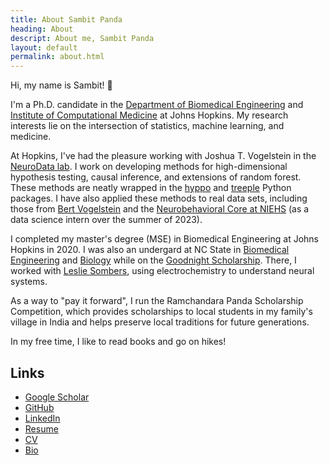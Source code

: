 ```yaml
---
title: About Sambit Panda
heading: About
descript: About me, Sambit Panda
layout: default
permalink: about.html
---
```


Hi, my name is Sambit! <span class="wave">👋</span>

I'm a Ph.D. candidate in the [Department of Biomedical Engineering](http://www.bme.jhu.edu/) and [Institute of Computational Medicine](https://icm.jhu.edu/) at Johns Hopkins.
My research interests lie on the intersection of statistics, machine learning, and medicine.

At Hopkins, I've had the pleasure working with Joshua T. Vogelstein in the [NeuroData lab](https://neurodata.io/).
I work on developing methods for high-dimensional hypothesis testing, causal inference, and extensions of random forest.
These methods are neatly wrapped in the [hyppo](https://github.com/neurodata/hyppo) and [treeple](https://github.com/neurodata/treeple) Python packages.
I have also applied these methods to real data sets, including those from [Bert Vogelstein](https://www.hopkinsmedicine.org/profiles/details/bert-vogelstein) and the [Neurobehavioral Core at NIEHS](https://www.niehs.nih.gov/research/atniehs/facilities/neurobehavioral/index.cfm) (as a data science intern over the summer of 2023).

I completed my master's degree (MSE) in Biomedical Engineering at Johns Hopkins in 2020. I was also an undergard at NC State in [Biomedical Engineering](https://bme.unc.edu/) and [Biology](https://bio.sciences.ncsu.edu/) while on the [Goodnight Scholarship](https://goodnight.ncsu.edu/). There, I worked with [Leslie Sombers](https://www.somberslab.org/), using electrochemistry to understand neural systems.

As a way to "pay it forward", I run the Ramchandara Panda Scholarship Competition, which provides scholarships to local students in my family's village in India and helps preserve local traditions for future generations.

In my free time, I like to read books and go on hikes!

## Links

- [Google Scholar](https://scholar.google.com/citations?user=-V3CmPoAAAAJ&hl=en)
- [GitHub](https://github.com/sampan501)
- [LinkedIn](https://www.linkedin.com/in/sampan501/)
- [Resume](/pdf/Sambit-Panda-Resume.pdf)
- [CV](/pdf/Sambit-Panda-CV.pdf)
- [Bio](/txt/bio.txt)
